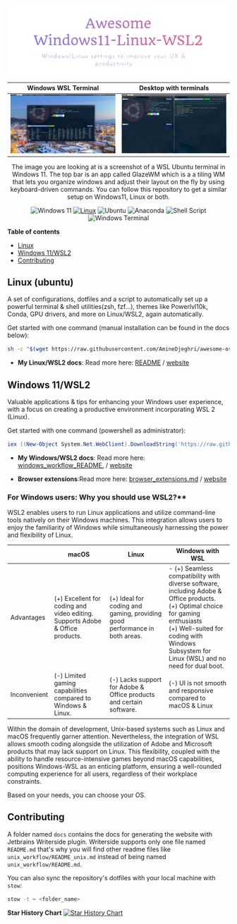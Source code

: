 ![Logo](docs/images/logo.png)


| Windows WSL Terminal                                          | Desktop with terminals                                             |
|---------------------------------------------------------------|--------------------------------------------------------------------|
| ![Windows WSL Terminal](docs/images/windows_wsl_terminal.png) | ![Desktop with terminals](docs/images/desktop_with_terminals.jpeg) |


<div style="text-align: center;">The image you are looking at is a screenshot of a WSL Ubuntu terminal in Windows 11. The top bar is an app called GlazeWM which is a a tiling WM that lets you organize windows and adjust their layout on the fly by using keyboard-driven commands.
You can follow this repository to get a similar setup on Windows11, Linux or both.

![Windows 11](https://img.shields.io/badge/Windows%2011-%230079d5.svg?style=for-the-badge&logo=Windows%2011&logoColor=white)
[![Linux](https://img.shields.io/badge/-Linux-grey?style=for-the-badge&logo=linux)](https://www.microsoft.com/en-in/windows)
![Ubuntu](https://img.shields.io/badge/Ubuntu-E95420?style=for-the-badge&logo=ubuntu&logoColor=white)
![Anaconda](https://img.shields.io/badge/Anaconda-%2344A833.svg?style=for-the-badge&logo=anaconda&logoColor=white)
![Shell Script](https://img.shields.io/badge/shell_script-%23121011.svg?style=for-the-badge&logo=gnu-bash&logoColor=white)
![Windows Terminal](https://img.shields.io/badge/Windows%20Terminal-%234D4D4D.svg?style=for-the-badge&logo=windows-terminal&logoColor=white)
</div>

**Table of contents**
<!-- TOC -->
  * [Linux](#linux-ubuntu)
  * [Windows 11/WSL2](#windows-11wsl2)
  * [Contributing](#contributing)
<!-- TOC -->

## Linux (ubuntu)
A set of configurations,
dotfiles and a script to automatically set up a powerful terminal & shell utilities(zsh, fzf...),
themes like Powerlvl10k, Conda, GPU drivers, and more on Linux/WSL2, again automatically.

Get started with one command (manual installation can be found in the docs below):
```bash
sh -c "$(wget https://raw.githubusercontent.com/AmineDjeghri/awesome-os-setup/main/docs/unix_workflow/setup_linux.sh -O -)"
```
- **My Linux/WSL2 docs**: Read more here: [README](docs/unix_workflow/README_unix.md) / [website](https://setup.aminedjeghri.com/readme-unix.html)

## Windows 11/WSL2
Valuable applications & tips for enhancing your Windows user experience, with a focus on creating a productive environment incorporating WSL 2 (Linux).

Get started with one command (powershell as administrator):

```powershell
iex ((New-Object System.Net.WebClient).DownloadString('https://raw.githubusercontent.com/AmineDjeghri/awesome-os-setup/main/docs/windows_workflow/setup_windows.ps1'))

```

- **My Windows/WSL2 docs**: Read more here: [windows_workflow_README.](docs/windows_workflow/README_windows.md) / [website](https://setup.aminedjeghri.com/readme-windows.html)

- **Browser extensions**:Read more here: [browser_extensions.md](docs/windows_workflow/browser_extensions.md) / [website](https://setup.aminedjeghri.com/browser-extensions.html)


### For Windows users: Why you should use WSL2?**

WSL2 enables users to run Linux applications and utilize command-line tools natively on their Windows machines.
This integration allows users
to enjoy the familiarity of Windows while simultaneously harnessing the power and flexibility of Linux.

|              | macOS                                                                         | Linux                                                                      | Windows with WSL                                                                                                                                                                                                                          |
|--------------|-------------------------------------------------------------------------------|----------------------------------------------------------------------------|-------------------------------------------------------------------------------------------------------------------------------------------------------------------------------------------------------------------------------------------|
| Advantages   | (+) Excellent for coding and video editing. Supports Adobe & Office products. | (+) Ideal for coding and gaming, providing good performance in both areas. | - (+) Seamless compatibility with diverse software, including Adobe & Office products. </br> (+) Optimal choice for gaming enthusiasts </br> (+) Well-suited for coding with Windows Subsystem for Linux (WSL) and no need for dual boot. |
| Inconvenient | (-) Limited gaming capabilities compared to Windows & Linux.                  | (-) Lacks support for Adobe & Office products and certain software.        | (-) UI is not smooth and responsive compared to macOS & Linux                                                                                                                                                                             |

Within the domain of development, Unix-based systems such as Linux and macOS frequently garner attention. Nevertheless, the integration of WSL allows smooth coding alongside the utilization of Adobe and Microsoft products that may lack support on Linux. This flexibility, coupled with the ability to handle resource-intensive games beyond macOS capabilities, positions Windows-WSL as an enticing platform, ensuring a well-rounded computing experience for all users, regardless of their workplace constraints.

Based on your needs, you can choose your OS.

## Contributing
A folder named `docs` contains the docs for generating the website with Jetbrains Writerside plugin.
Writerside supports only one file named `README.md`
that's why you will find other readme files like `unix_workflow/README_unix.md`
instead of being named `unix_workflow/README.md`.

You can also sync the repository's dotfiles with your local machine with `stow`:
```bash
stow -t ~ <folder_name>
```

**Star History Chart**
[![Star History Chart](https://api.star-history.com/svg?repos=aminedjeghri/awesomewindows11&type=Date)](https://star-history.com/#aminedjeghri/awesomewindows11&Date)
